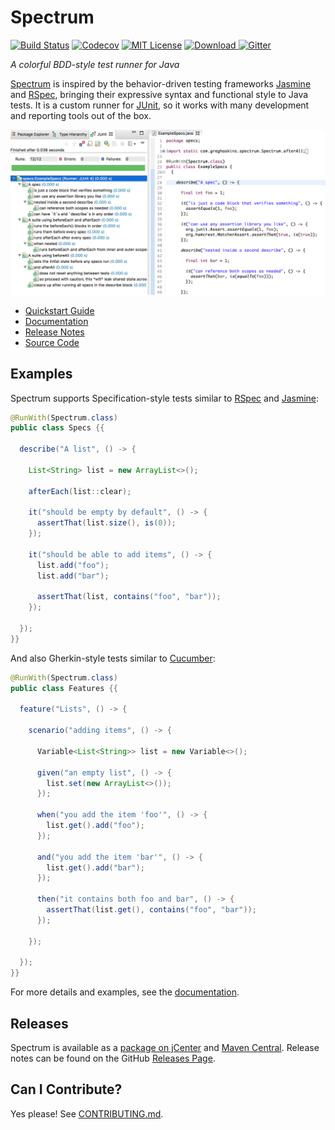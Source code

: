 Spectrum
========

[![Build Status](https://img.shields.io/travis/greghaskins/spectrum.svg)](https://travis-ci.org/greghaskins/spectrum) [![Codecov](https://img.shields.io/codecov/c/github/greghaskins/spectrum.svg)](https://codecov.io/gh/greghaskins/spectrum) [![MIT License](https://img.shields.io/badge/license-MIT-blue.svg)](LICENSE) [![Download](https://api.bintray.com/packages/greghaskins/maven/Spectrum/images/download.svg) ](https://bintray.com/greghaskins/maven/Spectrum/_latestVersion) [![Gitter](https://img.shields.io/gitter/room/greghaskins/spectrum.svg)](https://gitter.im/greghaskins/spectrum)

*A colorful BDD-style test runner for Java*

[Spectrum](https://github.com/greghaskins/spectrum) is inspired by the behavior-driven testing frameworks [Jasmine](https://jasmine.github.io/) and [RSpec](http://rspec.info/), bringing their expressive syntax and functional style to Java tests. It is a custom runner for [JUnit](http://junit.org/), so it works with many development and reporting tools out of the box.

![Spectrum with Eclipse via JUnit](junit-screenshot.png)

<!---freshmark main
output = input.replace(/\b\d+\.\d+\.\d+\b/g, '{{stableVersion}}');
-->

- [Quickstart Guide](https://github.com/greghaskins/spectrum/tree/1.0.2/docs/QuickstartWalkthrough.md)
- [Documentation](https://github.com/greghaskins/spectrum/tree/1.0.2/docs)
- [Release Notes](https://github.com/greghaskins/spectrum/releases/tag/1.0.2)
- [Source Code](https://github.com/greghaskins/spectrum/tree/1.0.2)

## Examples

Spectrum supports Specification-style tests similar to [RSpec](http://rspec.info/) and [Jasmine](https://jasmine.github.io/):

```java
@RunWith(Spectrum.class)
public class Specs {{

  describe("A list", () -> {

    List<String> list = new ArrayList<>();

    afterEach(list::clear);

    it("should be empty by default", () -> {
      assertThat(list.size(), is(0));
    });

    it("should be able to add items", () -> {
      list.add("foo");
      list.add("bar");

      assertThat(list, contains("foo", "bar"));
    });

  });
}}
```

And also Gherkin-style tests similar to [Cucumber](https://cucumber.io/docs/reference):

```java
@RunWith(Spectrum.class)
public class Features {{

  feature("Lists", () -> {

    scenario("adding items", () -> {

      Variable<List<String>> list = new Variable<>();

      given("an empty list", () -> {
        list.set(new ArrayList<>());
      });

      when("you add the item 'foo'", () -> {
        list.get().add("foo");
      });

      and("you add the item 'bar'", () -> {
        list.get().add("bar");
      });

      then("it contains both foo and bar", () -> {
        assertThat(list.get(), contains("foo", "bar"));
      });

    });

  });
}}
```

For more details and examples, see the [documentation](https://github.com/greghaskins/spectrum/tree/1.0.2/docs).

## Releases

Spectrum is available as a [package on jCenter](https://bintray.com/greghaskins/maven/Spectrum/view) and [Maven Central](https://search.maven.org/#search%7Cga%7C1%7Cg%3A%22com.greghaskins%22%20AND%20a%3A%22spectrum%22). Release notes can be found on the GitHub [Releases Page](https://github.com/greghaskins/spectrum/releases).

## Can I Contribute?

Yes please! See [CONTRIBUTING.md](./CONTRIBUTING.md).

<!---freshmark /main -->
